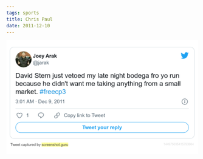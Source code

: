 ```yaml
---
tags: sports
title: Chris Paul
date: 2011-12-10
---
```




![chrispaul.pchrispaul.png](https://raw.githubusercontent.com/muneer78/muneer78.github.io/master/images/chrispaul.png)